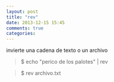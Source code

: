 ```yaml
---
layout: post
title: "rev"
date: 2013-12-15 15:45
comments: true
categories: 
---
```

invierte una cadena de texto o un archivo

>$ echo "perico de los palotes" | rev

>$ rev archivo.txt

